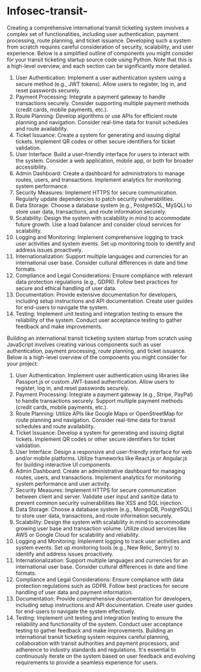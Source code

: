 # Infosec-transit-

Creating a comprehensive international transit ticketing system involves a complex set of functionalities, including user authentication, payment processing, route planning, and ticket issuance. Developing such a system from scratch requires careful consideration of security, scalability, and user experience. Below is a simplified outline of components you might consider for your transit ticketing startup source code using Python. Note that this is a high-level overview, and each section can be significantly more detailed.
1. User Authentication:
Implement a user authentication system using a secure method (e.g., JWT tokens).
Allow users to register, log in, and reset passwords securely.
2. Payment Processing:
Integrate a payment gateway to handle transactions securely.
Consider supporting multiple payment methods (credit cards, mobile payments, etc.).
3. Route Planning:
Develop algorithms or use APIs for efficient route planning and navigation.
Consider real-time data for transit schedules and route availability.
4. Ticket Issuance:
Create a system for generating and issuing digital tickets.
Implement QR codes or other secure identifiers for ticket validation.
5. User Interface:
Build a user-friendly interface for users to interact with the system.
Consider a web application, mobile app, or both for broader accessibility.
6. Admin Dashboard:
Create a dashboard for administrators to manage routes, users, and transactions.
Implement analytics for monitoring system performance.
7. Security Measures:
Implement HTTPS for secure communication.
Regularly update dependencies to patch security vulnerabilities.
8. Data Storage:
Choose a database system (e.g., PostgreSQL, MySQL) to store user data, transactions, and route information securely.
9. Scalability:
Design the system with scalability in mind to accommodate future growth.
Use a load balancer and consider cloud services for scalability.
10. Logging and Monitoring:
Implement comprehensive logging to track user activities and system events.
Set up monitoring tools to identify and address issues proactively.
11. Internationalization:
Support multiple languages and currencies for an international user base.
Consider cultural differences in date and time formats.
12. Compliance and Legal Considerations:
Ensure compliance with relevant data protection regulations (e.g., GDPR).
Follow best practices for secure and ethical handling of user data.
13. Documentation:
Provide extensive documentation for developers, including setup instructions and API documentation.
Create user guides for end-users to navigate the system.
14. Testing:
Implement unit testing and integration testing to ensure the reliability of the system.
Conduct user acceptance testing to gather feedback and make improvements.


Building an international transit ticketing system startup from scratch using JavaScript involves creating various components such as user authentication, payment processing, route planning, and ticket issuance. Below is a high-level overview of the components you might consider for your project:

1. User Authentication:
Implement user authentication using libraries like Passport.js or custom JWT-based authentication.
Allow users to register, log in, and reset passwords securely.
2. Payment Processing:
Integrate a payment gateway (e.g., Stripe, PayPal) to handle transactions securely.
Support multiple payment methods (credit cards, mobile payments, etc.).
3. Route Planning:
Utilize APIs like Google Maps or OpenStreetMap for route planning and navigation.
Consider real-time data for transit schedules and route availability.
4. Ticket Issuance:
Develop a system for generating and issuing digital tickets.
Implement QR codes or other secure identifiers for ticket validation.
5. User Interface:
Design a responsive and user-friendly interface for web and/or mobile platforms.
Utilize frameworks like React.js or Angular.js for building interactive UI components.
6. Admin Dashboard:
Create an administrative dashboard for managing routes, users, and transactions.
Implement analytics for monitoring system performance and user activity.
7. Security Measures:
Implement HTTPS for secure communication between client and server.
Validate user input and sanitize data to prevent common security vulnerabilities like XSS and SQL injection.
8. Data Storage:
Choose a database system (e.g., MongoDB, PostgreSQL) to store user data, transactions, and route information securely.
9. Scalability:
Design the system with scalability in mind to accommodate growing user base and transaction volume.
Utilize cloud services like AWS or Google Cloud for scalability and reliability.
10. Logging and Monitoring:
Implement logging to track user activities and system events.
Set up monitoring tools (e.g., New Relic, Sentry) to identify and address issues proactively.
11. Internationalization:
Support multiple languages and currencies for an international user base.
Consider cultural differences in date and time formats.
12. Compliance and Legal Considerations:
Ensure compliance with data protection regulations such as GDPR.
Follow best practices for secure handling of user data and payment information.
13. Documentation:
Provide comprehensive documentation for developers, including setup instructions and API documentation.
Create user guides for end-users to navigate the system effectively.
14. Testing:
Implement unit testing and integration testing to ensure the reliability and functionality of the system.
Conduct user acceptance testing to gather feedback and make improvements.
Building an international transit ticketing system requires careful planning, collaboration with transit authorities and payment processors, and adherence to industry standards and regulations. It's essential to continuously iterate on the system based on user feedback and evolving requirements to provide a seamless experience for users.
